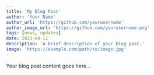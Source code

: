 ```yaml
---
title: 'My Blog Post'
author: 'Your Name'
author_url: 'https://github.com/yourusername'
author_image_url: 'https://github.com/yourusername.png'
tags: [news, updates]
date: 2023-04-12
description: 'A brief description of your blog post.'
image: 'https://example.com/path/to/image.jpg'
---
```


Your blog post content goes here...
